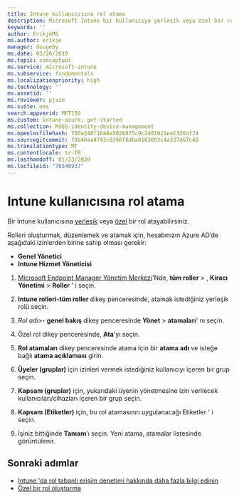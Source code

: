 ```yaml
---
title: Intune kullanıcısına rol atama
description: Microsoft Intune bir kullanıcıya yerleşik veya özel bir rol atamayı öğrenin.
keywords: ''
author: ErikjeMS
ms.author: erikje
manager: dougeby
ms.date: 03/26/2019
ms.topic: conceptual
ms.service: microsoft-intune
ms.subservice: fundamentals
ms.localizationpriority: high
ms.technology: ''
ms.assetid: ''
ms.reviewer: pjain
ms.suite: ems
search.appverid: MET150
ms.custom: intune-azure; get-started
ms.collection: M365-identity-device-management
ms.openlocfilehash: 780a248f16a8a5028875c9c2401921ea23d0af24
ms.sourcegitcommit: 70b40aa4743c8396f8d6a0163893c4a337d67c48
ms.translationtype: MT
ms.contentlocale: tr-TR
ms.lasthandoff: 01/23/2020
ms.locfileid: "76540937"
---
```

# <a name="assign-a-role-to-an-intune-user"></a>Intune kullanıcısına rol atama

Bir Intune kullanıcısına [yerleşik](role-based-access-control.md#built-in-roles) veya [özel](create-custom-role.md) bir rol atayabilirsiniz.

Rolleri oluşturmak, düzenlemek ve atamak için, hesabınızın Azure AD’de aşağıdaki izinlerden birine sahip olması gerekir:
- **Genel Yönetici**
- **Intune Hizmet Yöneticisi**

1. [Microsoft Endpoint Manager Yönetim Merkezi](https://go.microsoft.com/fwlink/?linkid=2109431)'Nde, **tüm roller** > , **Kiracı Yönetimi** > **Roller** ' i seçin.

2. **Intune rolleri-tüm roller** dikey penceresinde, atamak istediğiniz yerleşik rolü seçin.

3. *Rol adı*>- **genel bakış** dikey penceresinde **Yönet** > **atamaları**' nı seçin.

4. Özel rol dikey penceresinde, **Ata**'yı seçin.

5. **Rol atamaları** dikey penceresinde atama Için bir **atama adı** ve isteğe bağlı **atama açıklaması** girin.

6. **Üyeler (gruplar)** için izinleri vermek istediğiniz kullanıcıyı içeren bir grup seçin.

7. **Kapsam (gruplar)** için, yukarıdaki üyenin yönetmesine izin verilecek kullanıcıları/cihazları içeren bir grup seçin.

8. **Kapsam (Etiketler)** için, bu rol atamasının uygulanacağı Etiketler ' i seçin.

9. İşiniz bittiğinde **Tamam**’ı seçin. Yeni atama, atamalar listesinde görüntülenir.


## <a name="next-steps"></a>Sonraki adımlar
- [Intune 'da rol tabanlı erişim denetimi hakkında daha fazla bilgi edinin](role-based-access-control.md)
- [Özel bir rol oluşturma](create-custom-role.md)
